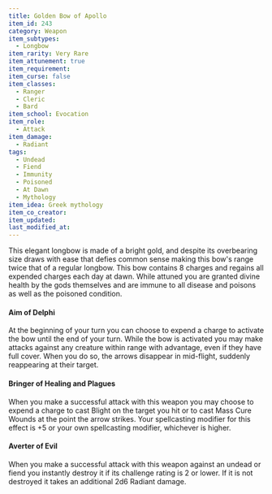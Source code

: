 ```yaml
---
title: Golden Bow of Apollo
item_id: 243
category: Weapon
item_subtypes:
  - Longbow
item_rarity: Very Rare
item_attunement: true
item_requirement:
item_curse: false
item_classes:
  - Ranger
  - Cleric
  - Bard
item_school: Evocation
item_role:
  - Attack
item_damage:
  - Radiant
tags:
  - Undead
  - Fiend
  - Immunity
  - Poisoned
  - At Dawn
  - Mythology
item_idea: Greek mythology
item_co_creator:
item_updated:
last_modified_at:
---
```


This elegant longbow is made of a bright gold, and despite its overbearing size draws with ease that defies common sense making this bow's range twice that of a regular longbow. This bow contains 8 charges and regains all expended charges each day at dawn.
While attuned you are granted divine health by the gods themselves and are immune to all disease and poisons as well as the poisoned condition.

#### Aim of Delphi

At the beginning of your turn you can choose to expend a charge to activate the bow until the end of your turn. While the bow is activated you may make attacks against any creature within range with advantage, even if they have full cover. When you do so, the arrows disappear in mid-flight, suddenly reappearing at their target.

#### Bringer of Healing and Plagues

When you make a successful attack with this weapon you may choose to expend a charge to cast <magic-spell>Blight</magic-spell> on the target you hit or to cast <magic-spell>Mass Cure Wounds</magic-spell> at the point the arrow strikes. Your spellcasting modifier for this effect is +5 or your own spellcasting modifier, whichever is higher.

#### Averter of Evil

When you make a successful attack with this weapon against an undead or fiend you instantly destroy it if its challenge rating is 2 or lower. If it is not destroyed it takes an additional 2d6 Radiant damage.
